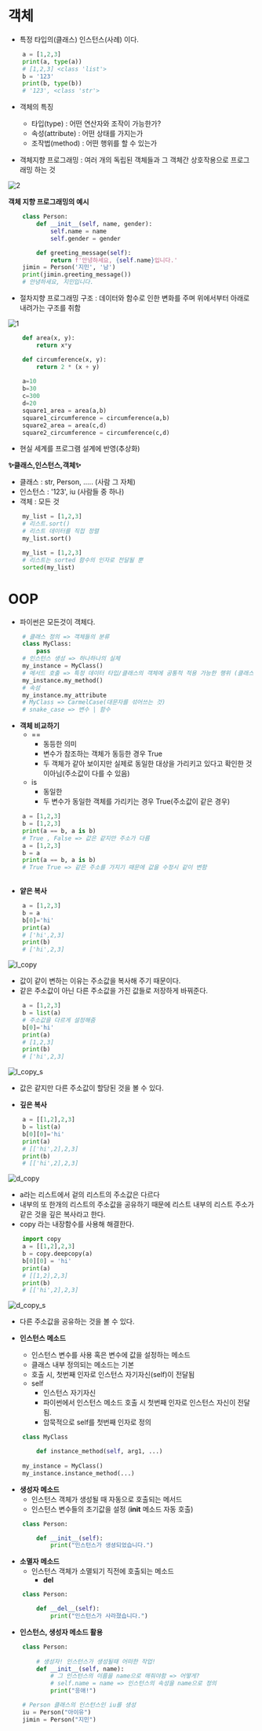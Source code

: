 
# 객체
  - 특정 타입의(클래스) 인스턴스(사례) 이다.
```python
    a = [1,2,3]
    print(a, type(a))
    # [1,2,3] <class 'list'>
    b = '123'
    print(b, type(b))
    # '123', <class 'str'>
```
  - 객체의 특징
    - 타입(type) : 어떤 연산자와 조작이 가능한가?
    - 속성(attribute) : 어떤 상태를 가지는가
    - 조작법(method) : 어떤 행위를 할 수 있는가
  

  - 객체지향 프로그래밍 : 여러 개의 독립된 객체들과 그 객체간 상호작용으로 프로그래밍 하는 것
  
  ![2](images/2.PNG)

  **객체 지향 프로그래밍의 예시**
```python
    class Person:
        def __init__(self, name, gender):
            self.name = name
            self.gender = gender

        def greeting_message(self):
            return f'안녕하세요, {self.name}입니다.'
    jimin = Person('지민', '남')
    print(jimin.greeting_message())
    # 안녕하세요, 지민입니다.
```  

  - 절차지향 프로그래밍 구조 : 데이터와 함수로 인한 변화를 주며 위에서부터 아래로 내려가는 구조를 취함

  ![1](images/1.PNG)

```python
    def area(x, y):
        return x*y

    def circumference(x, y):
        return 2 * (x + y)
    
    a=10
    b=30
    c=300
    d=20
    square1_area = area(a,b)
    square1_circumference = circumference(a,b)
    square2_area = area(c,d)
    square2_circumference = circumference(c,d)
```

  - 현실 세계를 프로그램 설계에 반영(추상화)



   **✨클래스,인스턴스,객체✨**
   - 클래스 : str, Person, ..... (사람 그 자체)
   - 인스턴스 : '123', iu (사람들 중 하나)
   - 객체 : 모든 것

```python
    my_list = [1,2,3]
    # 리스트.sort()
    # 리스트 데이터를 직접 정렬
    my_list.sort()

    my_list = [1,2,3]
    # 리스트는 sorted 함수의 인자로 전달될 뿐
    sorted(my_list)
```

# OOP
  - 파이썬은 모든것이 객체다.

```python
    # 클래스 정의 => 객체들의 분류
    class MyClass: 
        pass
    # 인스턴스 생성 => 하나하나의 실체
    my_instance = MyClass()
    # 메서드 호출 => 특정 데이터 타입/클래스의 객체에 공통적 적용 가능한 행위 (클래스 내부 정의된 함수)
    my_instance.my_method()
    # 속성
    my_instance.my_attribute
    # MyClass => CarmelCase(대문자를 섞어쓰는 것)
    # snake_case => 변수 | 함수
```

   - **객체 비교하기**
     - ==
       - 동등한 의미
       - 변수가 참조하는 객체가 동등한 경우 True
       - 두 객체가 같아 보이지만 실제로 동일한 대상을 가리키고 있다고 확인한 것이아님(주소값이 다를 수 있음)
     - is
       - 동일한
       - 두 변수가 동일한 객체를 가리키는 경우 True(주소값이 같은 경우)

```python
    a = [1,2,3]
    b = [1,2,3]
    print(a == b, a is b)
    # True , False => 값은 같지만 주소가 다름
    a = [1,2,3]
    b = a
    print(a == b, a is b)
    # True True => 같은 주소를 가지기 때문에 값을 수정시 같이 변함
    
```


   - **얕은 복사**

```python
    a = [1,2,3]
    b = a
    b[0]='hi'
    print(a)
    # ['hi',2,3]
    print(b)
    # ['hi',2,3]
```

   ![l_copy](images/l_copy.png)

   - 값이 같이 변하는 이유는 주소값을 복사해 주기 때문이다.
   - 같은 주소값이 아닌 다른 주소값을 가진 값들로 저장하게 바꿔준다.

```python
    a = [1,2,3]
    b = list(a)
    # 주소값을 다르게 설정해줌
    b[0]='hi'
    print(a)
    # [1,2,3]
    print(b)
    # ['hi',2,3]
```

   ![l_copy_s](images/l_copy_s.png)

   - 값은 같지만 다른 주소값이 할당된 것을 볼 수 있다.

   - **깊은 복사**

```python
    a = [[1,2],2,3]
    b = list(a)
    b[0][0]='hi'
    print(a)
    # [['hi',2],2,3]
    print(b)
    # [['hi',2],2,3]
```

   ![d_copy](images/d_copy.PNG)

   - a라는 리스트에서 겉의 리스트의 주소값은 다르다
   - 내부의 또 한개의 리스트의 주소값을 공유하기 때문에 리스트 내부의 리스트 주소가 같은 것을 깊은 복사라고 한다.
   - copy 라는 내장함수를 사용해 해결한다.

```python
    import copy
    a = [[1,2],2,3]
    b = copy.deepcopy(a)
    b[0][0] = 'hi'
    print(a)
    # [[1,2],2,3]    
    print(b)
    # [['hi',2],2,3]
```

   ![d_copy_s](images/d_copy_s.PNG)

   - 다른 주소값을 공유하는 것을 볼 수 있다.

   
   - **인스턴스 메소드**
     - 인스턴스 변수를 사용 혹은 변수에 값을 설정하는 메소드
     - 클래스 내부 정의되는 메소드는 기본
     - 호출 시, 첫번째 인자로 인스턴스 자기자신(self)이 전달됨
     - self
       - 인스턴스 자기자신
       - 파이썬에서 인스턴스 메소드 호출 시 첫번째 인자로 인스턴스 자신이 전달됨.
       - 암묵적으로 self를 첫번째 인자로 정의

```python
    class MyClass

        def instance_method(self, arg1, ...)
    
    my_instance = MyClass()
    my_instance.instance_method(...)
```

   - **생성자 메소드**
     - 인스턴스 객체가 생성될 때 자동으로 호출되는 메서드
     - 인스턴스 변수들의 초기값을 설정 (__init__ 메소드 자동 호출)

```python
    class Person:

        def __init__(self):
            print("인스턴스가 생셩되었습니다.")
```

   - **소멸자 메소드**
     - 인스턴스 객체가 소멸되기 직전에 호출되는 메소드
       - __del__

```python
    class Person:

        def __del__(self):
            print("인스턴스가 사라졌습니다.")
```

   - **인스턴스, 생성자 메소드 활용**

```python
    class Person:
        
        # 생성자! 인스턴스가 생성될때 어떠한 작업!
        def __init__(self, name):
            # 그 인스턴스의 이름을 name으로 해줘야함 => 어떻게?
            # self.name = name => 인스턴스의 속성을 name으로 정의
            print("응애!")

    # Person 클래스의 인스턴스인 iu를 생성
    iu = Person("아이유")
    jimin = Person("지민")
```
